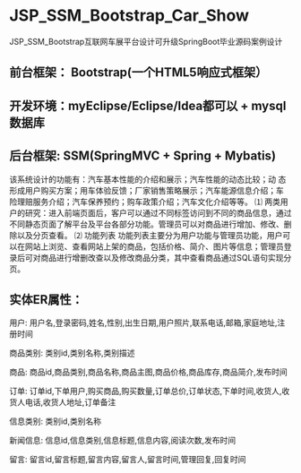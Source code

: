 # JSP_SSM_Bootstrap_Car_Show
JSP_SSM_Bootstrap互联网车展平台设计可升级SpringBoot毕业源码案例设计
## 前台框架： Bootstrap(一个HTML5响应式框架）
## 开发环境：myEclipse/Eclipse/Idea都可以 + mysql数据库
## 后台框架: SSM(SpringMVC + Spring + Mybatis)
该系统设计的功能有：汽车基本性能的介绍和展示；汽车性能的动态比较；动
态形成用户购买方案；用车体验反馈；厂家销售策略展示；汽车能源信息介绍；车
险理赔服务介绍；汽车保养预约；购车政策介绍；汽车文化介绍等等。
⑴ 两类用户的研究：进入前端页面后，客户可以通过不同标签访问到不同的商品信息，通过不同静态页面了解平台及平台各部分功能。管理员可以对商品进行增加、修改、删除以及分页查看。
⑵ 功能列表
功能列表主要分为用户功能与管理员功能，用户可以在网站上浏览、查看网站上架的商品，包括价格、简介、图片等信息；管理员登录后可对商品进行增删改查以及修改商品分类，其中查看商品通过SQL语句实现分页。
## 实体ER属性：
用户: 用户名,登录密码,姓名,性别,出生日期,用户照片,联系电话,邮箱,家庭地址,注册时间

商品类别: 类别id,类别名称,类别描述

商品: 商品id,商品类别,商品名称,商品主图,商品价格,商品库存,商品简介,发布时间

订单: 订单id,下单用户,购买商品,购买数量,订单总价,订单状态,下单时间,收货人,收货人电话,收货人地址,订单备注

信息类别: 类别id,类别名称

新闻信息: 信息id,信息类别,信息标题,信息内容,阅读次数,发布时间

留言: 留言id,留言标题,留言内容,留言人,留言时间,管理回复,回复时间
